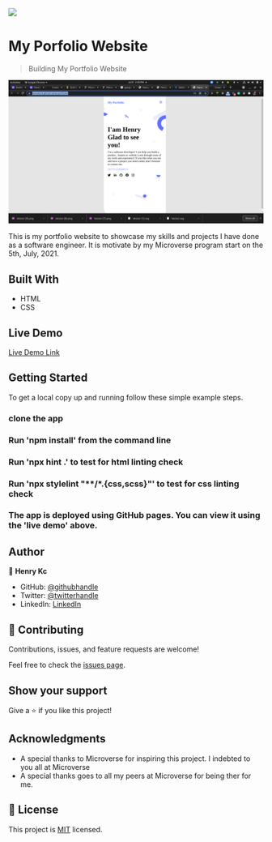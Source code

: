 ![](https://img.shields.io/badge/Microverse-blueviolet)

# My Porfolio Website

> Building My Portfolio Website

![screenshot](./assets/images/app_screenshot.png)

This is my portfolio website to showcase my skills and projects I have done as a software engineer. It is motivate by my Microverse program start on the 5th, July, 2021.

## Built With

- HTML
- CSS

## Live Demo

[Live Demo Link](https://henrykc24.github.io/my-portfolio/)


## Getting Started


To get a local copy up and running follow these simple example steps.

### clone the app

### Run 'npm install' from the command line

### Run 'npx hint .' to test for html linting check

### Run 'npx stylelint "**/*.{css,scss}"' to test for css linting check 


### The app is deployed using GitHub pages. You can view it using the 'live demo' above.



## Author

👤 **Henry Kc**

- GitHub: [@githubhandle](https://github.com/henrykc24)
- Twitter: [@twitterhandle](https://twitter.com/henrykc24)
- LinkedIn: [LinkedIn](https://linkedin.com/in/henry-kc)


## 🤝 Contributing

Contributions, issues, and feature requests are welcome!

Feel free to check the [issues page](https://github.com/HENRYKC24/my-portfolio/issues/).

## Show your support

Give a ⭐️ if you like this project!

## Acknowledgments

- A special thanks to Microverse for inspiring this project. I indebted to you all at Microverse
- A special thanks goes to all my peers at Microverse for being ther for me.

## 📝 License

This project is [MIT](./MIT.md) licensed.

